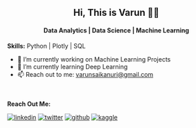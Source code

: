 
<p align='center'><h2 align='Center'>Hi, This is Varun 🧑‍💻</h2></p>
<p align='center'><h4 align='Center'>Data Analytics | Data Science | Machine Learning</h4></p>



<b>Skills:</b> Python | Plotly | SQL  <br>

- 🔭 I’m currently working on Machine Learning Projects
- 🌱 I’m currently learning Deep Learning
- 📫 Reach out to me: varunsaikanuri@gmail.com 
<br>

<b>Reach Out Me:</b>   

[![linkedin](https://img.shields.io/badge/linkedin-0A66C2?style=for-the-badge&logo=linkedin&logoColor=white)](https://www.linkedin.com/in/varun-sai-kanuri-089b34226/)  [![twitter](https://img.shields.io/badge/twitter-1DA1F2?style=for-the-badge&logo=twitter&logoColor=white)](https://twitter.com/varunsaikanuri)  [![github](https://img.shields.io/badge/GitHub-100000?style=for-the-badge&logo=github&logoColor=white)](https://github.com/varunsai-k)  [![kaggle](https://img.shields.io/badge/Kaggle-20BEFF?style=for-the-badge&logo=Kaggle&logoColor=white)](https://www.kaggle.com/varunsaikanuri)  
